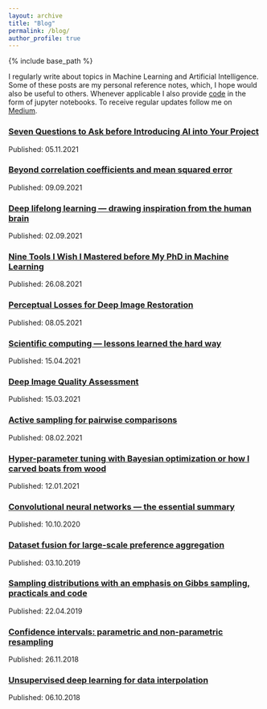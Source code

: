 ```yaml
---
layout: archive
title: "Blog"
permalink: /blog/
author_profile: true
---
```



{% include base_path %}

I regularly write about topics in Machine Learning and Artificial Intelligence. Some of these posts are my personal reference notes, which, I hope would also be useful to others. Whenever applicable I also provide [code](https://github.com/mikhailiuk/medium) in the form of jupyter notebooks. To receive regular updates follow me on [Medium](https://mikhailiuk.medium.com).

### [Seven Questions to Ask before Introducing AI into Your Project](https://towardsdatascience.com/seven-questions-to-ask-before-introducing-ai-to-your-project-b969d591c98b)
Published: 05.11.2021

### [Beyond correlation coefficients and mean squared error](https://towardsdatascience.com/beyond-correlation-coefficients-and-mean-squared-error-952bd966cedb)
Published: 09.09.2021

### [Deep lifelong learning — drawing inspiration from the human brain](https://towardsdatascience.com/deep-lifelong-learning-drawing-inspiration-from-the-human-brain-c4518a2f4fb9)
Published: 02.09.2021

### [Nine Tools I Wish I Mastered before My PhD in Machine Learning](https://towardsdatascience.com/nine-tools-i-wish-i-mastered-before-my-phd-in-machine-learning-708c6dcb2fb0)
Published: 26.08.2021

### [Perceptual Losses for Deep Image Restoration](https://towardsdatascience.com/perceptual-losses-for-image-restoration-dd3c9de4113)
Published: 08.05.2021

### [Scientific computing — lessons learned the hard way](https://towardsdatascience.com/scientific-computing-lessons-learned-the-hard-way-db651f8f643a)
Published: 15.04.2021

### [Deep Image Quality Assessment](https://towardsdatascience.com/deep-image-quality-assessment-30ad71641fac)
Published: 15.03.2021

### [Active sampling for pairwise comparisons](https://towardsdatascience.com/active-sampling-for-pairwise-comparisons-476c2dc18231)
Published: 08.02.2021

### [Hyper-parameter tuning with Bayesian optimization or how I carved boats from wood](https://towardsdatascience.com/bayesian-optimization-or-how-i-carved-boats-from-wood-examples-and-code-78b9c79b31e5)
Published: 12.01.2021

### [Convolutional neural networks — the essential summary](https://towardsdatascience.com/cnn-cheat-sheet-the-essential-summary-for-a-quick-start-58820a14d3b4)
Published: 10.10.2020

### [Dataset fusion for large-scale preference aggregation](https://towardsdatascience.com/dataset-fusion-sushi-age-and-image-quality-and-what-the-hell-do-they-have-in-common-814e8dae7cf7)
Published: 03.10.2019

### [Sampling distributions with an emphasis on Gibbs sampling, practicals and code](https://towardsdatascience.com/can-you-do-better-sampling-strategies-with-an-emphasis-on-gibbs-sampling-practicals-and-code-c97730d54ebc)
Published: 22.04.2019

### [Confidence intervals: parametric and non-parametric resampling](https://towardsdatascience.com/a-note-on-parametric-and-non-parametric-bootstrap-resampling-72069b2be228)
Published: 26.11.2018

### [Unsupervised deep learning for data interpolation](https://towardsdatascience.com/unsupervised-learning-for-data-interpolation-e259cf5dc957)
Published: 06.10.2018


